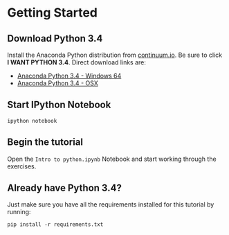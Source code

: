 # Getting Started

## Download Python 3.4

Install the Anaconda Python distribution from [continuum.io](http://continuum.io/downloads#py34).
Be sure to click **I WANT PYTHON 3.4**. Direct download links are:

- [Anaconda Python 3.4 - Windows 64](http://repo.continuum.io/anaconda3/Anaconda3-2.1.0-Windows-x86_64.exe)
- [Anaconda Python 3.4 - OSX](http://repo.continuum.io/anaconda3/Anaconda3-2.1.0-MacOSX-x86_64.pkg)


## Start IPython Notebook


    ipython notebook


## Begin the tutorial

Open the `Intro to python.ipynb` Notebook and start working through the exercises.


## Already have Python 3.4?
 
Just make sure you have all the requirements installed for this tutorial by running:

    pip install -r requirements.txt


   
